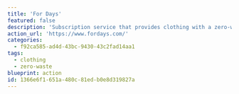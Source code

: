 ```yaml
---
title: 'For Days'
featured: false
description: 'Subscription service that provides clothing with a zero-waste approach. When you sign up you purchase a membership and receive an organic cotton shirt - each time you want to purchase another article you send them back any old item to swap them out.'
action_url: 'https://www.fordays.com/'
categories:
  - f92ca585-ad4d-43bc-9430-43c2fad14aa1
tags:
  - clothing
  - zero-waste
blueprint: action
id: 1366e6f1-651a-480c-81ed-b0e8d319827a
---
```


